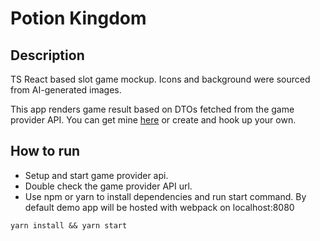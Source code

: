 # Potion Kingdom

## Description
TS React based slot game mockup. Icons and background were sourced from AI-generated images.

This app renders game result based on DTOs fetched from the game provider API. 
You can get mine [here](https://github.com/loneloon/slots-api) or create and hook up your own.

## How to run
- Setup and start game provider api.
- Double check the game provider API url.
- Use npm or yarn to install dependencies and run start command. By default demo app will be hosted with webpack on localhost:8080
```
yarn install && yarn start
```
